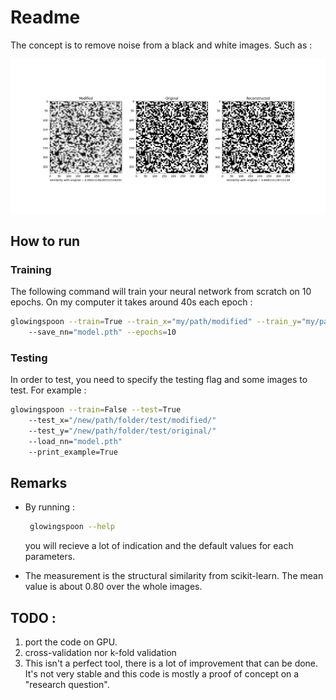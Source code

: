 # Readme

The concept is to remove noise from a black and white images. Such as :

![example of results](doc/example.png)

## How to run

### Training

The following command will train your neural network from scratch on 10 epochs. On my computer it takes around 40s each epoch :
```bash
glowingspoon --train=True --train_x="my/path/modified" --train_y="my/path/original/"
    --save_nn="model.pth" --epochs=10
```

### Testing

In order to test, you need to specify the testing flag and some images to test. For example :
```bash
glowingspoon --train=False --test=True
    --test_x="/new/path/folder/test/modified/"
    --test_y="/new/path/folder/test/original/"
    --load_nn="model.pth"
    --print_example=True
```

## Remarks

 * By running : 
   ```bash
    glowingspoon --help
    ```
    you will recieve a lot of indication and the default values for each parameters.

 * The measurement is the structural similarity from scikit-learn. The mean value is about 0.80 over the whole images.

## TODO :

 1. port the code on GPU.
 1. cross-validation nor k-fold validation
 1. This isn't a perfect tool, there is a lot of improvement that can be done. It's not very stable and this code is mostly a proof of concept on a "research question".